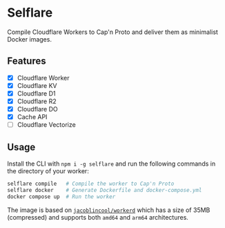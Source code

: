 # Selflare

Compile Cloudflare Workers to Cap'n Proto and deliver them as minimalist Docker images.

## Features

-   [x] Cloudflare Worker
-   [x] Cloudflare KV
-   [x] Cloudflare D1
-   [x] Cloudflare R2
-   [x] Cloudflare DO
-   [x] Cache API
-   [ ] Cloudflare Vectorize

## Usage

Install the CLI with `npm i -g selflare` and run the following commands in the directory of your worker:

```bash
selflare compile   # Compile the worker to Cap'n Proto
selflare docker    # Generate Dockerfile and docker-compose.yml
docker compose up  # Run the worker
```

The image is based on [`jacoblincool/workerd`](https://github.com/JacobLinCool/workerd-docker) which has a size of 35MB (compressed) and supports both `amd64` and `arm64` architectures.

